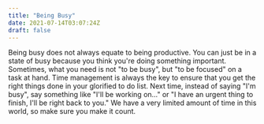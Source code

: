 ```yaml
---
title: "Being Busy"
date: 2021-07-14T03:07:24Z
draft: false
---
```


Being busy does not always equate to being productive. You can just be in a state of busy because you think you're doing something important. Sometimes, what you need is not "to be busy", but "to be focused" on a task at hand. Time management is always the key to ensure that you get the right things done in your glorified to do list. Next time, instead of saying "I'm busy", say something like "I'll be working on..." or "I have an urgent thing to finish, I'll be right back to you." We have a very limited amount of time in this world, so make sure you make it count. 